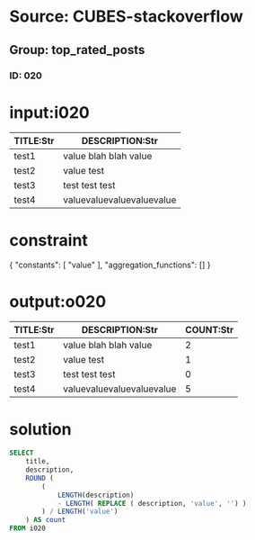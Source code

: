 # Source: CUBES-stackoverflow
## Group: top_rated_posts
### ID: 020

# input:i020

| TITLE:Str | DESCRIPTION:Str |
|---|---|
| test1 | value blah blah value |
| test2 | value test |
| test3 | test test test |
| test4 | valuevaluevaluevaluevalue |

# constraint

{
  "constants": [
    "value"
  ],
  "aggregation_functions": []
}

# output:o020

| TITLE:Str | DESCRIPTION:Str | COUNT:Str |
|---|---|---|
| test1 | value blah blah value | 2 |
| test2 | value test | 1 |
| test3 | test test test | 0 |
| test4 | valuevaluevaluevaluevalue | 5 |

# solution

```sql
SELECT
    title,
    description,
    ROUND (
        (
            LENGTH(description)
            - LENGTH( REPLACE ( description, 'value', '') )
        ) / LENGTH('value')
    ) AS count
FROM i020

```
